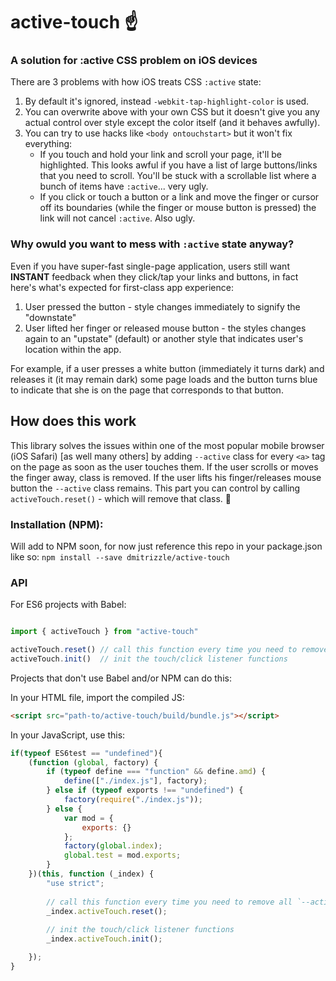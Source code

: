 # active-touch ☝️
### A solution for :active CSS problem on iOS devices

There are 3 problems with how iOS treats CSS `:active` state:
1. By default it's ignored, instead `-webkit-tap-highlight-color` is used.
1. You can overwrite above with your own CSS but it doesn't give you any actual control over style except the color itself (and it behaves awfully).
1. You can try to use hacks like `<body ontouchstart>` but it won't fix everything:
	* If you touch and hold your link and scroll your page, it'll be highlighted. This looks awful if you have a list of large buttons/links that you need to scroll. You'll be stuck with a scrollable list where a bunch of items have `:active`... very ugly.
	* If you click or touch a button or a link and move the finger or cursor off its boundaries (while the finger or mouse button is pressed) the link will not cancel `:active`. Also ugly.

### Why owuld you want to mess with `:active` state anyway?
Even if you have super-fast single-page application, users still want **INSTANT** feedback when they click/tap your links and buttons, in fact here's what's expected for first-class app experience:
1. User pressed the button - style changes immediately to signify the "downstate"
1. User lifted her finger or released mouse button - the styles changes again to an "upstate" (default) or another style that indicates user's location within the app.

For example, if a user presses a white button (immediately it turns dark) and releases it (it may remain dark) some page loads and the button turns blue to indicate that she is on the page that corresponds to that button.

## How does this work
This library solves the issues within one of the most popular mobile browser (iOS Safari) [as well many others] by adding `--active` class for every `<a>` tag on the page as soon as the user touches them. If the user scrolls or moves the finger away, class is removed. If the user lifts his finger/releases mouse button the `--active` class remains. This part you can control by calling `activeTouch.reset()` - which will remove that class. 🎉

### Installation (NPM):
Will add to NPM soon, for now just reference this repo in your package.json like so:
`npm install --save dmitrizzle/active-touch`

### API
For ES6 projects with Babel:

```javascript

import { activeTouch } from "active-touch"

activeTouch.reset() // call this function every time you need to remove all `--active` classes (like when new page is loaded)
activeTouch.init()	// init the touch/click listener functions

```

Projects that don't use Babel and/or NPM can do this:

In your HTML file, import the compiled JS:
```html
<script src="path-to/active-touch/build/bundle.js"></script>
```

In your JavaScript, use this:
```javascript
if(typeof ES6test == "undefined"){
	(function (global, factory) {
		if (typeof define === "function" && define.amd) {
			define(["./index.js"], factory);
		} else if (typeof exports !== "undefined") {
			factory(require("./index.js"));
		} else {
			var mod = {
				exports: {}
			};
			factory(global.index);
			global.test = mod.exports;
		}
	})(this, function (_index) {
		"use strict";
		
		// call this function every time you need to remove all `--active` classes (like when new page is loaded)
		_index.activeTouch.reset(); 
		
		// init the touch/click listener functions
		_index.activeTouch.init();

	});
}
```

